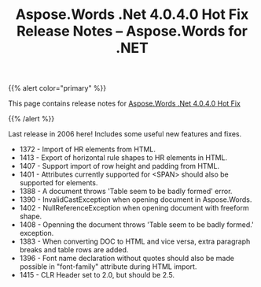 ﻿---
title: Aspose.Words .Net 4.0.4.0 Hot Fix Release Notes – Aspose.Words for .NET
articleTitle: Aspose.Words .Net 4.0.4.0 Hot Fix Release Notes
linktitle: Aspose.Words .Net 4.0.4.0 Hot Fix Release Notes
description: "Aspose.Words .Net 4.0.4.0 Hot Fix Release Notes – learn about the latest updates and fixes."
type: docs
weight: 170
url: /net/aspose-words-net-4-0-4-0-hot-fix-release-notes/
---

{{% alert color="primary" %}} 

This page contains release notes for [Aspose.Words .Net 4.0.4.0 Hot Fix](https://downloads.aspose.com/words/net/new-releases/aspose.words-.net-4.0.4.0-hot-fix/)

{{% /alert %}} 

Last release in 2006 here! Includes some useful new features and fixes.

- 1372 - Import of HR elements from HTML.
- 1413 - Export of horizontal rule shapes to HR elements in HTML.
- 1407 - Support import of row height and padding from HTML.
- 1401 - Attributes currently supported for &lt;SPAN&gt; should also be supported for <FONT> elements.
- 1388 - A document throws 'Table seem to be badly formed' error.
- 1390 - InvalidCastException when opening document in Aspose.Words.
- 1402 - NullReferenceException when opening document with freeform shape.
- 1408 - Openning the document throws 'Table seem to be badly formed.' exception.
- 1383 - When converting DOC to HTML and vice versa, extra paragraph breaks and table rows are added.
- 1396 - Font name declaration without quotes should also be made possible in "font-family" attribute during HTML import.
- 1415 - CLR Header set to 2.0, but should be 2.5.


